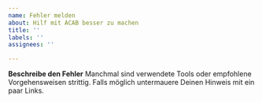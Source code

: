 ```yaml
---
name: Fehler melden
about: Hilf mit ACAB besser zu machen
title: ''
labels: ''
assignees: ''

---
```


**Beschreibe den Fehler**
Manchmal sind verwendete Tools oder empfohlene Vorgehensweisen strittig.
Falls möglich untermauere Deinen Hinweis mit ein paar Links.

